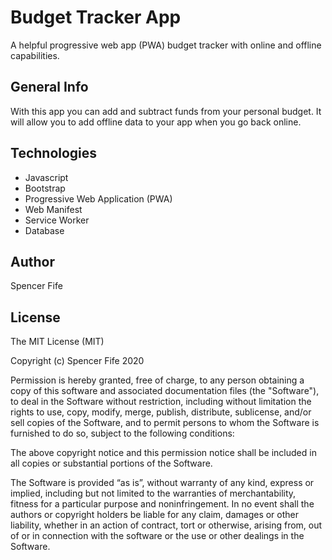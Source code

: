 # Budget Tracker App

A helpful progressive web app (PWA) budget tracker with online and offline capabilities.

## General Info

With this app you can add and subtract funds from your personal budget. It will allow you to add offline data to your app when you go back online.

## Technologies

- Javascript
- Bootstrap
- Progressive Web Application (PWA)
- Web Manifest
- Service Worker
- Database

## Author

Spencer Fife

## License

The MIT License (MIT)

Copyright (c) Spencer Fife 2020

Permission is hereby granted, free of charge, to any person obtaining a copy of this software and associated documentation files (the "Software"), to deal in the Software without restriction, including without limitation the rights to use, copy, modify, merge, publish, distribute, sublicense, and/or sell copies of the Software, and to permit persons to whom the Software is furnished to do so, subject to the following conditions:

The above copyright notice and this permission notice shall be included in all copies or substantial portions of the Software.

The Software is provided “as is”, without warranty of any kind, express or implied, including but not limited to the warranties of merchantability, fitness for a particular purpose and noninfringement. In no event shall the authors or copyright holders be liable for any claim, damages or other liability, whether in an action of contract, tort or otherwise, arising from, out of or in connection with the software or the use or other dealings in the Software.
